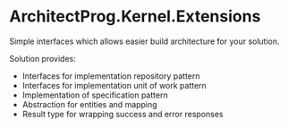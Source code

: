 # ArchitectProg.Kernel.Extensions

Simple interfaces which allows easier build architecture for your solution.

Solution provides:
- Interfaces for implementation repository pattern
- Interfaces for implementation unit of work pattern
- Implementation of specification pattern
- Abstraction for entities and mapping
- Result type for wrapping success and error responses